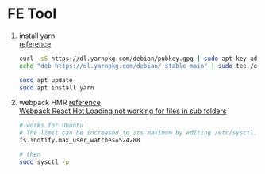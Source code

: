 # FE Tool

1. install yarn  
    [reference](https://linuxize.com/post/how-to-install-yarn-on-ubuntu-18-04/)  

    ```sh
    curl -sS https://dl.yarnpkg.com/debian/pubkey.gpg | sudo apt-key add -
    echo "deb https://dl.yarnpkg.com/debian/ stable main" | sudo tee /etc/apt/sources.list.d/yarn.list

    sudo apt update
    sudo apt install yarn
    ```

1. webpack HMR
    [reference](https://medium.com/@rajaraodv/webpack-hot-module-replacement-hmr-e756a726a07)  
    [Webpack React Hot Loading not working for files in sub folders](https://stackoverflow.com/questions/35367533/webpack-react-hot-loading-not-working-for-files-in-sub-folders)  

    ```sh
    # works for Ubuntu
    # The limit can be increased to its maximum by editing /etc/sysctl.conf and adding this line to the end of the file:
    fs.inotify.max_user_watches=524288

    # then
    sudo sysctl -p
    ```

